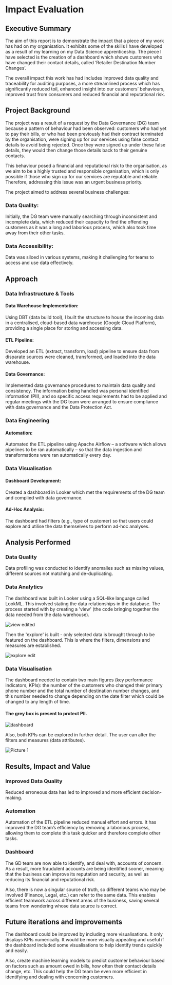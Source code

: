 # Impact Evaluation 

## Executive Summary

The aim of this report is to demonstrate the impact that a piece of my work has had on my organisation. It exhibits some of the skills I have developed as a result of my learning on my Data Science apprenticeship. The piece I have selected is the creation of a dashboard which shows customers who have changed their contact details, called ‘Retailer Destination Number Changes’. 

The overall impact this work has had includes improved data quality and traceability for auditing purposes, a more streamlined process which has significantly reduced toil, enhanced insight into our customers’ behaviours, improved trust from consumers and reduced financial and reputational risk. 


## Project Background

The project was a result of a request by the Data Governance (DG) team because a pattern of behaviour had been observed: customers who had yet to pay their bills, or who had been previously had their contract terminated by the organisation, were signing up for our services using false contact details to avoid being rejected. Once they were signed up under these false details, they would then change those details back to their genuine contacts. 

This behaviour posed a financial and reputational risk to the organisation, as we aim to be a highly trusted and responsible organisation, which is only possible if those who sign up for our services are reputable and reliable. Therefore, addressing this issue was an urgent business priority. 

The project aimed to address several business challenges:

### Data Quality:
Initially, the DG team were manually searching through inconsistent and incomplete data, which reduced their capacity to find the offending customers as it was a long and laborious process, which also took time away from their other tasks. 

### Data Accessibility:
Data was siloed in various systems, making it challenging for teams to access and use data effectively.


## Approach

### Data Infrastructure & Tools

#### Data Warehouse Implementation: 
Using DBT (data build tool), I built the structure to house the incoming data in a centralised, cloud-based data warehouse (Google Cloud Platform), providing a single place for storing and accessing data.

#### ETL Pipeline: 
Developed an ETL (extract, transform, load) pipeline to ensure data from disparate sources were cleaned, transformed, and loaded into the data warehouse.

#### Data Governance:
Implemented data governance procedures to maintain data quality and consistency. The information being handled was personal identified information (PII), and so specific access requirements had to be applied and regular meetings with the DG team were arranged to ensure compliance with data governance and the Data Protection Act. 

### Data Engineering

#### Automation: 
Automated the ETL pipeline using Apache Airflow – a software which allows pipelines to be ran automatically – so that the data ingestion and transformations were ran automatically every day.

### Data Visualisation

#### Dashboard Development: 
Created a dashboard in Looker which met the requirements of the DG team and complied with data governance. 

#### Ad-Hoc Analysis: 
The dashboard had filters (e.g., type of customer) so that users could explore and utilise the data themselves to perform ad-hoc analyses. 


## Analysis Performed

### Data Quality
Data profiling was conducted to identify anomalies such as missing values, different sources not matching and de-duplicating. 

### Data Analytics
The dashboard was built in Looker using a SQL-like language called LookML. This involved stating the data relationships in the database. The process started with by creating a 'view' (the code bringing together the data needed from the data warehouse).

![view edited](https://github.com/BP0268119/Portfolio/assets/144491381/689ff23f-48da-445d-be1b-495b50c1b194)

Then the 'explore' is built - only selected data is brought through to be featured on the dashboard. This is where the filters, dimensions and measures are established.

![explore edit](https://github.com/BP0268119/Portfolio/assets/144491381/c3d335fd-0267-46f0-8f88-45f3738d67f9)

### Data Visualisation
The dashboard needed to contain two main figures (key performance indicators, KPIs): the number of the customers who changed their primary phone number and the total number of destination number changes, and this number needed to change depending on the date filter which could be changed to any length of time. 

#### The grey box is present to protect PII.
![dashboard](https://github.com/BP0268119/Portfolio/assets/144491381/14043fd4-1b77-4249-801f-1fdb3bdd598c)

Also, both KPIs can be explored in further detail. The user can alter the filters and measures (data attributes).

![Picture 1](https://github.com/BP0268119/Portfolio/assets/144491381/1375b3c1-1732-41d4-8eb9-0dae965e497d)


## Results, Impact and Value

### Improved Data Quality
Reduced erroneous data has led to improved and more efficient decision-making.

### Automation
Automation of the ETL pipeline reduced manual effort and errors. It has improved the DG team’s efficiency by removing a laborious process, allowing them to complete this task quicker and therefore complete other tasks.

### Dashboard
The GD team are now able to identify, and deal with, accounts of concern. As a result, more fraudulent accounts are being identified sooner, meaning that the business can improve its reputation and security, as well as reducing its financial and reputational risk. 

Also, there is now a singular source of truth, so different teams who may be involved (Finance, Legal, etc.) can refer to the same data. This enables efficient teamwork across different areas of the business, saving several teams from wondering whose data source is correct. 


## Future iterations and improvements
The dashboard could be improved by including more visualisations. It only displays KPIs numerically. It would be more visually appealing and useful if the dashboard included some visualisations to help identify trends quickly and easily. 

Also, create machine learning models to predict customer behaviour based on factors such as amount owed in bills, how often their contact details change, etc. This could help the DG team be even more efficient in identifying and dealing with concerning customers. 
